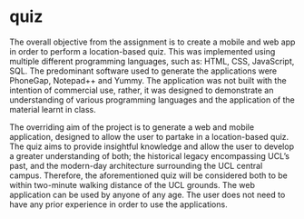 # quiz

The overall objective from the assignment is to create a mobile and web app in order to perform a location-based quiz. This was implemented using multiple different programming languages, such as: HTML, CSS, JavaScript, SQL. The predominant software used to generate the applications were PhoneGap, Notepad++ and Yummy. The application was not built with the intention of commercial use, rather, it was designed to demonstrate an understanding of various programming languages and the application of the material learnt in class.


The overriding aim of the project is to generate a web and mobile application, designed to allow the user to partake in a location-based quiz. The quiz aims to provide insightful knowledge and allow the user to develop a greater understanding of both; the historical legacy encompassing UCL’s past, and the modern-day architecture surrounding the UCL central campus. Therefore, the aforementioned quiz will be considered both to be within two-minute walking distance of the UCL grounds. The web application can be used by anyone of any age. The user does not need to have any prior experience in order to use the applications. 
